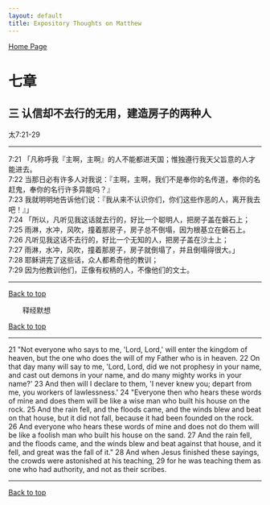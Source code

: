 ```yaml
---
layout: default
title: Expository Thoughts on Matthew
---
```

[ Home Page ]({{site.baseurl}}/index) <br>

<a name="0"></a>
# 七章 

## 三 认信却不去行的无用，建造房子的两种人

太7:21-29

***

7:21 「凡称呼我『主啊，主啊』的人不能都进天国；惟独遵行我天父旨意的人才能进去。<br>
7:22 当那日必有许多人对我说：『主啊，主啊，我们不是奉你的名传道，奉你的名赶鬼，奉你的名行许多异能吗？』<br>
7:23 我就明明地告诉他们说：『我从来不认识你们，你们这些作恶的人，离开我去吧！』」<br>
7:24 「所以，凡听见我这话就去行的，好比一个聪明人，把房子盖在磐石上；<br>
7:25 雨淋，水冲，风吹，撞着那房子，房子总不倒塌，因为根基立在磐石上。<br>
7:26 凡听见我这话不去行的，好比一个无知的人，把房子盖在沙土上；<br>
7:27 雨淋，水冲，风吹，撞着那房子，房子就倒塌了，并且倒塌得很大。」<br>
7:28 耶稣讲完了这些话，众人都希奇他的教训；<br>
7:29 因为他教训他们，正像有权柄的人，不像他们的文士。<br>

***

[Back to top](#0)

&emsp;&emsp;释经默想

[Back to top](#0)

***

21 "Not everyone who says to me, 'Lord, Lord,' will enter the kingdom of heaven, but the one who does the will of my Father who is in heaven. 22 On that day many will say to me, 'Lord, Lord, did we not prophesy in your name, and cast out demons in your name, and do many mighty works in your name?' 23 And then will I declare to them, 'I never knew you; depart from me, you workers of lawlessness.' 24 "Everyone then who hears these words of mine and does them will be like a wise man who built his house on the rock. 25 And the rain fell, and the floods came, and the winds blew and beat on that house, but it did not fall, because it had been founded on the rock. 26 And everyone who hears these words of mine and does not do them will be like a foolish man who built his house on the sand. 27 And the rain fell, and the floods came, and the winds blew and beat against that house, and it fell, and great was the fall of it." 28 And when Jesus finished these sayings, the crowds were astonished at his teaching, 29 for he was teaching them as one who had authority, and not as their scribes.

***

[Back to top](#0)

